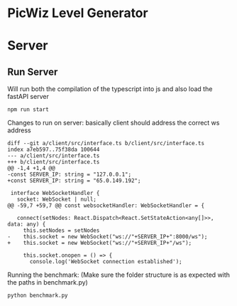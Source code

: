 # PicWiz Level Generator


# Server

## Run Server

Will run both the compilation of the typescript into js and also load the fastAPI server 
```
npm run start
```

Changes to run on server: basically client should address the correct ws address
```
diff --git a/client/src/interface.ts b/client/src/interface.ts
index a7eb597..75f38da 100644
--- a/client/src/interface.ts
+++ b/client/src/interface.ts
@@ -1,4 +1,4 @@
-const SERVER_IP: string = "127.0.0.1";
+const SERVER_IP: string = "65.0.149.192";
 
 interface WebSocketHandler {
   socket: WebSocket | null;
@@ -59,7 +59,7 @@ const websocketHandler: WebSocketHandler = {
 
   connect(setNodes: React.Dispatch<React.SetStateAction<any[]>>, data: any) {
     this.setNodes = setNodes
-    this.socket = new WebSocket("ws://"+SERVER_IP+":8000/ws");
+    this.socket = new WebSocket("ws://"+SERVER_IP+"/ws");
 
     this.socket.onopen = () => {
       console.log('WebSocket connection established');
```

Running the benchmark:
(Make sure the folder structure is as expected with the paths in benchmark.py)
```
python benchmark.py
```